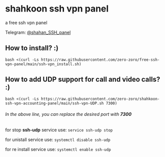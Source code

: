 # shahkoon ssh vpn panel
a free ssh vpn panel

Telegram:
[@shahan_SSH_panel](https://t.me/shahan_SSH_panel)

## How to install? :)
```
bash <(curl -Ls https://raw.githubusercontent.com/zero-zoro/free-ssh-vpn-panel/main/ssh-vpn_install.sh)
```
## How to add UDP support for call and video calls? :)
```
bash <(curl -Ls https://raw.githubusercontent.com/zero-zoro/shahkoon-ssh-vpn-accounting-panel/main/ssh-vpn-UDP.sh 7300)
```
###### In the above line, you can replace the desired port with **7300**

for stop **ssh-udp** service use:
```service ssh-udp stop```

for unistall service use:
```systemctl disable ssh-udp```

for re install service use:
```systemctl enable ssh-udp```
